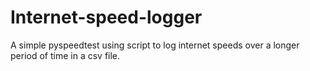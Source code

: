 # Internet-speed-logger
A simple pyspeedtest using script to log internet speeds over a longer period of time in a csv file.
